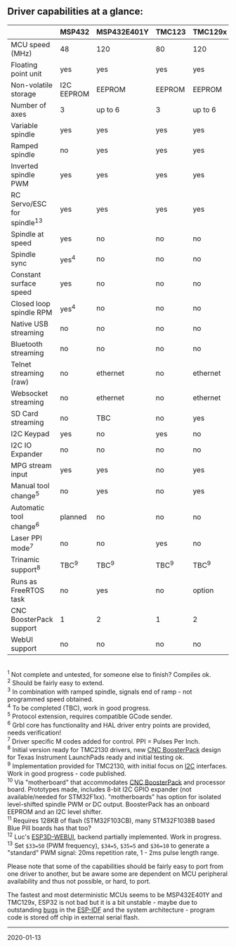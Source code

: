 ## Driver capabilities at a glance:

|                         | MSP432   | MSP432E401Y |TMC123  | TMC129x | MSP430F5529 | PSoC&nbsp;5 | ESP32 | SAMD21 | LPC1768/1769<sup>1</sup> | STM32F1xx<sup>11</sup> | SAM3X8E |
|-------------------------|----------|-------------|--------|---------|-------------|--------|-------|-------|---------|---------|---------|
| MCU speed \(MHz\)       | 48       | 120         | 80     | 120     | 25 \(16 bit\)| 80    | 2x240 | 48    | 100/120 | 72      | 84      |
| Floating point unit     | yes      | yes         | yes    | yes     | no          | no     | yes   | no    | no      | no      | no      |
| Non-volatile storage    | I2C EEPROM | EEPROM    | EEPROM | EEPROM  | I2C EEPROM |  EEPROM | Flash/I2C EEPROM | Flash/I2C EEPROM | Flash/I2C EEPROM   | Flash/I2C EEPROM   | Flash |
| Number of axes          | 3        | up to 6     | 3      | up to 6 | 3           | 3<sup>2</sup> | 3 | 3  | up to 5 | up to 6 | up to 6 |
| Variable spindle        | yes      | yes         | yes    | yes     | yes         | yes    | yes   | yes   | yes     | yes     | yes     |
| Ramped spindle          | no       | yes         | yes    | yes     | no          | no     | yes   | no    | no      | no      | no      |
| Inverted spindle PWM    | yes      | yes         | yes    | yes     | yes         | no     | yes   | no    | no      | yes     | no      |
| RC Servo/ESC for spindle<sup>13</sup> | yes | yes | yes   | yes     | yes         | no     | yes   | yes   | yes     | yes     | yes     |
| Spindle at speed        | yes      | no          | no     | no      | no          | no     | yes<sup>3</sup> | no    | no      | no      | no      |
| Spindle sync            | yes<sup>4</sup> | no   | no     | no      | no          | no     | no    | no    | no      | no      | no      |
| Constant surface speed  | yes      | no          | no     | no      | no          | no     | no    | no    | no      | no      | no      |
| Closed loop spindle RPM | yes<sup>4</sup> | no   | no     | no      | no          | no     | no    | no    | no      | no      | no      |
| Native USB streaming    | no       | no          | no     | no      | no          | no     | no    | yes   | yes?    | yes     | yes     |
| Bluetooth streaming     | no       | no          | no     | no      | no          | no     | yes   | no    | no      | no      | no      |
| Telnet streaming \(raw\)| no       | ethernet    | no     | ethernet| no          | no     | wifi  | no    | no      | no      | no      |
| Websocket streaming     | no       | ethernet    | no     | ethernet| no          | no     | wifi  | no    | no      | no      | no      |
| SD Card streaming       | no       | TBC         | no     | yes     | no          | no     | yes   | yes   | yes     | yes     | no      |
| I2C Keypad              | yes      | no          | yes    | no      | no          | yes    | yes   | yes   | no      | yes     | no      |
| I2C IO Expander         | no       | no          | no     | no      | no          | no     | yes    | yes   | no      | no     | no      |
| MPG stream input        | yes      | yes         | no     | yes     | no          | no     | no    | no    | no      | no      | no      |
| Manual tool change<sup>5</sup> | no| yes      | no     | yes     | no          | no     | yes   | yes   | no      | no      | yes     |
| Automatic tool change<sup>6</sup> | planned| no  | no     | no      | no          | no     | no    | no    | no      | no      | no      |
| Laser PPI mode<sup>7</sup>| no     | no          | yes    | no      | no          | no     | no    | no    | no      | no      | no      |
| Trinamic support<sup>8</sup> | TBC<sup>9</sup>    | TBC<sup>9</sup>         | TBC<sup>9</sup>    | TBC<sup>9</sup>    | no       | no     | TBC<sup>9</sup>   | TBC<sup>9</sup>  | no      | TBC<sup>9</sup>    | no      |
| Runs as FreeRTOS task   | no       | yes         | no     | option  | no          | no     | yes   | no    | no      | no      | no      |
| CNC BoosterPack support | 1        | 2           | 1      | 2       | 1           | no     | yes<sup>10</sup>   | yes<sup>10</sup>  | no      | yes<sup>10</sup>     | no      |
| WebUI support           | no       | no          | no     | no      | no          | no     | yes<sup>12</sup> | no  | no  | no     | no      |

<br><sup>1</sup> Not complete and untested, for someone else to finish? Compiles ok.
<br><sup>2</sup> Should be fairly easy to extend.
<br><sup>3</sup> In combination with ramped spindle, signals end of ramp - not programmed speed obtained.
<br><sup>4</sup> To be completed \(TBC\), work in good progress.
<br><sup>5</sup> Protocol extension, requires compatible GCode sender.
<br><sup>6</sup> Grbl core has functionality and HAL driver entry points are provided, needs verification!
<br><sup>7</sup> Driver specific M codes added for control. PPI = Pulses Per Inch.
<br><sup>8</sup> Initial version ready for TMC2130 drivers, new [CNC BoosterPack](https://github.com/terjeio/CNC_Boosterpack) design for Texas Instrument LaunchPads ready and initial testing ok.
<br><sup>9</sup> Implementation provided for TMC2130, with initial focus on [I2C](https://github.com/terjeio/Trinamic_TMC2130_I2C_SPI_Bridge) interfaces. Work in good progress - code published.
<br><sup>10</sup> Via "motherboard" that accommodates [CNC BoosterPack](https://github.com/terjeio/CNC_Boosterpack) and processor board. Prototypes made, includes 8-bit I2C GPIO expander \(not available/needed for STM32F1xx\). "motherboards" has option for isolated level-shifted spindle PWM or DC output.  BoosterPack has an onboard EEPROM and an I2C level shifter.
<br><sup>11</sup> Requires 128KB of flash \(STM32F103CB\), many STM32F1038B based Blue Pill boards has that too?
<br><sup>12</sup> Luc's [ESP3D-WEBUI](https://github.com/luc-github/ESP3D-webui), backend partially implemented. Work in progress. 
<br><sup>13</sup> Set `$33=50` (PWM frequency), `$34=5`, `$35=5` and `$36=10` to generate a "standard" PWM signal: 20ms repetition rate, 1 - 2ms pulse length range. 

Please note that some of the capabilities should be fairly easy to port from one driver to another, but be aware some are dependent on MCU peripheral availability and thus not possible, or hard, to port.

The fastest and most deterministic MCUs seems to be MSP432E401Y and TMC129x, ESP32 is not bad but it is a bit unstable - maybe due to outstanding [bugs](https://github.com/espressif/esp-idf/issues) in the [ESP-IDF](https://github.com/espressif/esp-idf) and the system architecture - program code is stored off chip in external serial flash.

---
2020-01-13

